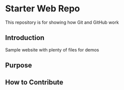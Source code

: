 # Starter Web Repo

This repository is for showing how Git and GitHub work

## Introduction

Sample website with plenty of files for demos

## Purpose


## How to Contribute